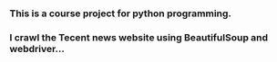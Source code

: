### This is a course project for python programming. 
### I crawl the Tecent news website using BeautifulSoup and webdriver...
